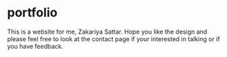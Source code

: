 # portfolio
This is a website for me, Zakariya Sattar. Hope you like the design and please feel free to look at the contact page 
if your interested in talking or if you have feedback.
